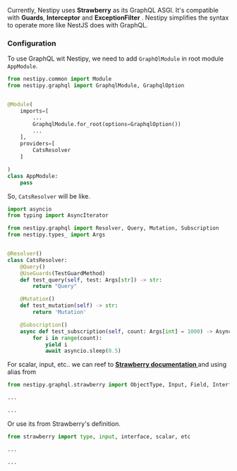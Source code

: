 Currently, Nestipy uses **Strawberry** as its GraphQL ASGI. It's compatible with <b>Guards</b>, <b>Interceptor</b>
and <b>ExceptionFilter</b> . Nestipy simplifies the syntax to operate more like NestJS does with GraphQL.

### Configuration

To use GraphQL wit Nestipy, we need to add `GraphQlModule` in root module `AppModule`.

```python
from nestipy.common import Module
from nestipy.graphql import GraphqlModule, GraphqlOption


@Module(
    imports=[
        ...
        GraphqlModule.for_root(options=GraphqlOption())
        ...
    ],
    providers=[
        CatsResolver
    ]

)
class AppModule:
    pass
```

So, `CatsResolver` will be like.

```python
import asyncio
from typing import AsyncIterator

from nestipy.graphql import Resolver, Query, Mutation, Subscription
from nestipy.types_ import Args


@Resolver()
class CatsResolver:
    @Query()
    @UseGuards(TestGuardMethod)
    def test_query(self, test: Args[str]) -> str:
        return "Query"

    @Mutation()
    def test_mutation(self) -> str:
        return 'Mutation'

    @Subscription()
    async def test_subscription(self, count: Args[int] = 1000) -> AsyncIterator[int]:
        for i in range(count):
            yield i
            await asyncio.sleep(0.5)
```

For scalar, input, etc.. we can reef to <b>[Strawberry documentation ](https://strawberry.rocks/docs)</b> and using
alias from

```python 
from nestipy.graphql.strawberry import ObjectType, Input, Field, Interface, Scalar, SchemaDirective, etc

...

...
```

Or use its from Strawberry's definition.

```python
from strawberry import type, input, interface, scalar, etc

...

...
```